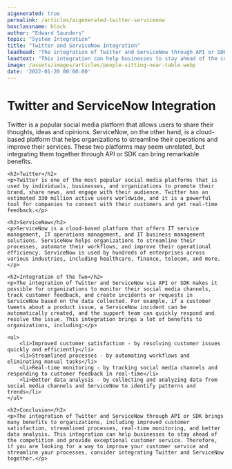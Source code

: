 ```yaml
---
aigenerated: true
permalink: /articles/aigenerated-twitter-servicenow
boxclassname: black
author: "Edward Saunders"
topic: "System Integration"
title: "Twitter and ServiceNow Integration"
leadhead: "The integration of Twitter and ServiceNow through API or SDK brings many benefits to organizations, including improved customer satisfaction, streamlined processes, real-time monitoring, and better data analysis"
leadtext: "This integration can help businesses to stay ahead of the competition and provide exceptional customer service. Therefore, if you are looking for a way to improve your customer service and streamline your processes, consider integrating Twitter and ServiceNow together."
image: /assets/images/articles/people-sitting-near-table.webp
date: '2022-01-20 00:00:00'
---
```

<div class="arttext">	<h1>Twitter and ServiceNow Integration</h1>
	<p>Twitter is a popular social media platform that allows users to share their thoughts, ideas and opinions. ServiceNow, on the other hand, is a cloud-based platform that helps organizations to streamline their operations and improve their services. These two platforms may seem unrelated, but integrating them together through API or SDK can bring remarkable benefits.</p>

	<h2>Twitter</h2>
	<p>Twitter is one of the most popular social media platforms that is used by individuals, businesses, and organizations to promote their brand, share news, and engage with their audience. Twitter has an estimated 330 million active users worldwide, and it is a powerful tool for companies to connect with their customers and get real-time feedback.</p>

	<h2>ServiceNow</h2>
	<p>ServiceNow is a cloud-based platform that offers IT service management, IT operations management, and IT business management solutions. ServiceNow helps organizations to streamline their processes, automate their workflows, and improve their operational efficiency. ServiceNow is used by hundreds of enterprises across various industries, including healthcare, finance, telecom, and more.</p>

	<h2>Integration of the Two</h2>
	<p>The integration of Twitter and ServiceNow via API or SDK makes it possible for organizations to monitor their social media channels, track customer feedback, and create incidents or requests in ServiceNow based on the data collected. For example, if a customer tweets about a product issue, a ServiceNow incident can be automatically created, and the support team can quickly respond and resolve the issue. This integration brings a lot of benefits to organizations, including:</p>

	<ul>
		<li>Improved customer satisfaction - by resolving customer issues quickly and efficiently</li>
		<li>Streamlined processes - by automating workflows and eliminating manual tasks</li>
		<li>Real-time monitoring - by tracking social media channels and responding to customer feedback in real-time</li>
		<li>Better data analysis - by collecting and analyzing data from social media channels and ServiceNow to identify patterns and trends</li>
	</ul>

	<h2>Conclusion</h2>
	<p>The integration of Twitter and ServiceNow through API or SDK brings many benefits to organizations, including improved customer satisfaction, streamlined processes, real-time monitoring, and better data analysis. This integration can help businesses to stay ahead of the competition and provide exceptional customer service. Therefore, if you are looking for a way to improve your customer service and streamline your processes, consider integrating Twitter and ServiceNow together.</p>

</div>